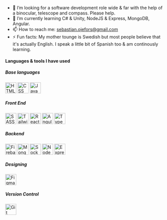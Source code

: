 - 🔭 I’m looking for a software development role wide & far with the help of a binocular, telescope and compass. Please help.
- 🌱 I’m currently learning C# & Unity, NodeJS & Express, MongoDB, Angular.
- 📫 How to reach me: sebastian.ojefors@gmail.com
- ⚡ Fun facts: My mother tounge is Swedish but most people believe that it's actually English. I speak a little bit of Spanish too & am continously learning.

#### Languages & tools I have used

##### Base languages
<a title="HTML" href="https://en.wikipedia.org/wiki/HTML#:~:text=The%20HyperText%20Markup%20Language%20or,(HyperText%20Markup%20Language)"><img src="https://cdn.jsdelivr.net/gh/devicons/devicon/icons/html5/html5-original-wordmark.svg" alt="HTML" width="35"/></a>
<a title="CSS" href="https://en.wikipedia.org/wiki/CSS"><img src="https://cdn.jsdelivr.net/gh/devicons/devicon/icons/css3/css3-original-wordmark.svg" alt="CSS" width="35"/></a>
<a title="JavaScript" href="https://en.wikipedia.org/wiki/JavaScript"><img src="https://cdn.jsdelivr.net/gh/devicons/devicon/icons/javascript/javascript-plain.svg" alt="JavaScript" width="35"/></a>

##### Front End
<a title="SASS" href="https://sass-lang.com/"><img src="https://cdn.jsdelivr.net/gh/devicons/devicon/icons/sass/sass-original.svg" alt="SASS" width="35"/></a>
<a title="TailwindCSS" href="https://tailwindcss.com/"><img src="https://cdn.jsdelivr.net/gh/devicons/devicon/icons/tailwindcss/tailwindcss-original-wordmark.svg" alt="TailwindCSS" width="35"/></a>
<a title="React" href="https://reactjs.org/"><img src="https://cdn.jsdelivr.net/gh/devicons/devicon/icons/react/react-original-wordmark.svg" alt="React" width="35"/></a>
<a title="Angular" href="https://angular.io/"><img src="https://cdn.jsdelivr.net/gh/devicons/devicon/icons/angularjs/angularjs-original.svg" alt="Angular" width="35"/></a>
<a title="TypeScript" href="https://www.typescriptlang.org/"><img src="https://cdn.jsdelivr.net/gh/devicons/devicon/icons/typescript/typescript-plain.svg" alt="TypeScript" width="35"/></a>

##### Backend
<a title="Firebase" href="https://firebase.google.com/"><img src="https://cdn.jsdelivr.net/gh/devicons/devicon/icons/firebase/firebase-plain-wordmark.svg" alt="Firebase" width="35"/></a>
<a title="MongoDB" href="https://www.mongodb.com/"><img src="https://cdn.jsdelivr.net/gh/devicons/devicon/icons/mongodb/mongodb-plain-wordmark.svg" alt="MongoDB" width="35"/></a>
<a title="SocketIO" href="https://socket.io/"><img src="https://cdn.jsdelivr.net/gh/devicons/devicon/icons/socketio/socketio-original-wordmark.svg" alt="SocketIO" width="35"/></a>
<a title="NodeJS" href="https://nodejs.org/en/"><img src="https://cdn.jsdelivr.net/gh/devicons/devicon/icons/nodejs/nodejs-original.svg" alt="NodeJS" width="35"/></a>
<a title="Express" href="https://expressjs.com/"><img src="https://cdn.jsdelivr.net/gh/devicons/devicon/icons/express/express-original-wordmark.svg" alt="Express" width="35"/></a>

##### Designing
<a title="Figma" href="https://www.figma.com/"><img src="https://cdn.jsdelivr.net/gh/devicons/devicon/icons/figma/figma-original.svg" alt="Figma" width="35"/></a>

##### Version Control
<a title="Git" href="https://git-scm.com/"><img src="https://cdn.jsdelivr.net/gh/devicons/devicon/icons/git/git-original-wordmark.svg" alt="Git" width="35"/></a>
<!--
**Godnoken/Godnoken** is a ✨ _special_ ✨ repository because its `README.md` (this file) appears on your GitHub profile.

Here are some ideas to get you started:

- 🔭 I’m currently working on ...
- 🌱 I’m currently learning ...
- 👯 I’m looking to collaborate on ...
- 🤔 I’m looking for help with ...
- 💬 Ask me about ...
- 📫 How to reach me: ...
- 😄 Pronouns: ...
- ⚡ Fun fact: ...
-->
